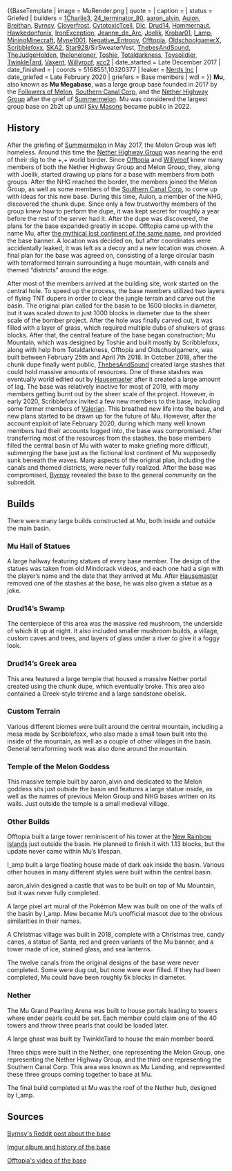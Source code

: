 {{BaseTemplate
| image = MuRender.png
| quote =
| caption =
| status = Griefed
| builders = [1Charlie3](https://2b2t.miraheze.org/wiki/1Charlie3), [24_terminator_80](https://2b2t.miraheze.org/wiki/24_terminator_80), [aaron_alvin](https://2b2t.miraheze.org/wiki/aaron_alvin), [Auion](https://2b2t.miraheze.org/wiki/Auion), [Breithan](https://2b2t.miraheze.org/wiki/Breithan), [Byrnsy](https://2b2t.miraheze.org/wiki/Byrnsy), [Cloverfrost](https://2b2t.miraheze.org/wiki/Cloverfrost), [CytotoxicTcell](https://2b2t.miraheze.org/wiki/CytotoxicTcell), [Dic](https://2b2t.miraheze.org/wiki/Dic), [Drud14](https://2b2t.miraheze.org/wiki/Drud14), [Hammernaut](https://2b2t.miraheze.org/wiki/Hammernaut), [Hawkedonfonix](https://2b2t.miraheze.org/wiki/Hawkedonfonix), [IronException](https://2b2t.miraheze.org/wiki/IronException), [Jeanne_de_Arc](https://2b2t.miraheze.org/wiki/Jeanne_de_Arc), [Joelik](https://2b2t.miraheze.org/wiki/Joelik), [Krobar01](https://2b2t.miraheze.org/wiki/Krobar01), [l_amp](https://2b2t.miraheze.org/wiki/l_amp), [MiningMinecraft](https://2b2t.miraheze.org/wiki/MiningMinecraft), [Myne1001](https://2b2t.miraheze.org/wiki/Myne1001), [Negative_Entropy](https://2b2t.miraheze.org/wiki/Negative_Entropy), [Offtopia](https://2b2t.miraheze.org/wiki/Offtopia), [OldschoolgamerX](https://2b2t.miraheze.org/wiki/OldschoolgamerX), [Scribblefoxx](https://2b2t.miraheze.org/wiki/Scribblefoxx), [SKA2](https://2b2t.miraheze.org/wiki/SKA2), [Star928](https://2b2t.miraheze.org/wiki/Star928)/SirSweaterVest, [ThebesAndSound](https://2b2t.miraheze.org/wiki/ThebesAndSound), [TheJudgeHolden](https://2b2t.miraheze.org/wiki/TheJudgeHolden), [theloneloner](https://2b2t.miraheze.org/wiki/theloneloner), [Toshie](https://2b2t.miraheze.org/wiki/Toshie), [Totaldarkness](https://2b2t.miraheze.org/wiki/Totaldarkness), [Toysoildier](https://2b2t.miraheze.org/wiki/Toysoildier), [TwinkleTard](https://2b2t.miraheze.org/wiki/TwinkleTard), [Vaxent](https://2b2t.miraheze.org/wiki/Vaxent), [Willyroof](https://2b2t.miraheze.org/wiki/Willyroof), [xcc2](https://2b2t.miraheze.org/wiki/xcc2)
| date_started = Late December 2017
| date_finished =
| coords = 5168551,10320377
| leaker = [Nerds Inc](https://2b2t.miraheze.org/wiki/Nerds_Inc)
| date_griefed = Late February 2020
| griefers = Base members
| wdl =
}}
**Mu**, also known as **Mu Megabase**, was a large group base founded in 2017 by the [Followers of Melon](https://2b2t.miraheze.org/wiki/Followers_of_Melon), [Southern Canal Corp](https://2b2t.miraheze.org/wiki/The_Southern_Canal), and the [Nether Highway Group](https://2b2t.miraheze.org/wiki/Nether_Highway_Group) after the grief of [Summermelon](https://2b2t.miraheze.org/wiki/Summermelon). Mu was considered the largest group base on 2b2t up until [Sky Masons](https://2b2t.miraheze.org/wiki/Sky_Masons) became public in 2022.

## History
After the griefing of [Summermelon](https://2b2t.miraheze.org/wiki/Summermelon) in May 2017, the Melon Group was left homeless. Around this time the [Nether Highway Group](https://2b2t.miraheze.org/wiki/Nether_Highway_Group) was nearing the end of their dig to the +,+ world border. Since [Offtopia](https://2b2t.miraheze.org/wiki/Offtopia) and [Willyroof](https://2b2t.miraheze.org/wiki/Willyroof) knew many members of both the Nether Highway Group and Melon Group, they, along with Joelik, started drawing up plans for a base with members from both groups. After the NHG reached the border, the members joined the Melon Group, as well as some members of the [Southern Canal Corp](https://2b2t.miraheze.org/wiki/The_Southern_Canal), to come up with ideas for this new base. During this time, Auion, a member of the NHG, discovered the chunk dupe. Since only a few trustworthy members of the group knew how to perform the dupe, it was kept secret for roughly a year before the rest of the server had it. After the dupe was discovered, the plans for the base expanded greatly in scope. Offtopia came up with the name Mu, after [the mythical lost continent of the same name](https://en.wikipedia.org/wiki/Mu_(lost_continent)), and provided the base banner. A location was decided on, but after coordinates were accidentally leaked, it was left as a decoy and a new location was chosen. A final plan for the base was agreed on, consisting of a large circular basin with terraformed terrain surrounding a huge mountain, with canals and themed “districts” around the edge.

After most of the members arrived at the building site, work started on the central hole. To speed up the process, the base members utilized two layers of flying TNT dupers in order to clear the jungle terrain and carve out the basin. The original plan called for the basin to be 1600 blocks in diameter, but it was scaled down to just 1000 blocks in diameter due to the sheer scale of the bomber project. After the hole was finally carved out, it was filled with a layer of grass, which required multiple dubs of shulkers of grass blocks. After that, the central feature of the base began construction; Mu Mountain, which was designed by Toshie and built mostly by Scribblefoxx, along with help from Totaldarkness, Offtopia and Oldschoolgamerx, was built between February 25th and April 7th 2018. In October 2018, after the chunk dupe finally went public, [ThebesAndSound](https://2b2t.miraheze.org/wiki/ThebesAndSound) created large stashes that could hold massive amounts of resources. One of these stashes was eventually world edited out by [Hausemaster](https://2b2t.miraheze.org/wiki/Hausemaster) after it created a large amount of lag. The base was relatively inactive for most of 2019, with many members getting burnt out by the sheer scale of the project. However, in early 2020, Scribblefoxx invited a few new members to the base, including some former members of [Valerian](https://2b2t.miraheze.org/wiki/Valerian). This breathed new life into the base, and new plans started to be drawn up for the future of Mu. However, after the account exploit of late February 2020, during which many well known members had their accounts logged into, the base was compromised. After transferring most of the resources from the stashes, the base members filled the central basin of Mu with water to make griefing more difficult, submerging the base just as the fictional lost continent of Mu supposedly sunk beneath the waves. Many aspects of the original plan, including the canals and themed districts, were never fully realized. After the base was compromised, [Byrnsy](https://2b2t.miraheze.org/wiki/Byrnsy) revealed the base to the general community on the subreddit.

## Builds
There were many large builds constructed at Mu, both inside and outside the main basin.

### Mu Hall of Statues
A large hallway featuring statues of every base member. The design of the statues was taken from old Mindcrack videos, and each one had a sign with the player’s name and the date that they arrived at Mu. After [Hausemaster](https://2b2t.miraheze.org/wiki/Hausemaster) removed one of the stashes at the base, he was also given a statue as a joke.

### Drud14’s Swamp
The centerpiece of this area was the massive red mushroom, the underside of which lit up at night. It also included smaller mushroom builds, a village, custom caves and trees, and layers of glass under a river to give it a foggy look.

### Drud14’s Greek area
This area featured a large temple that housed a massive Nether portal created using the chunk dupe, which eventually broke. This area also contained a Greek-style trireme and a large sandstone obelisk.

### Custom Terrain
Various different biomes were built around the central mountain, including a mesa made by Scribblefoxx, who also made a small town built into the inside of the mountain, as well as a couple of other villages in the basin. General terraforming work was also done around the mountain.

### Temple of the Melon Goddess
This massive temple built by aaron_alvin and dedicated to the Melon goddess sits just outside the basin and features a large statue inside, as well as the names of previous Melon Group and NHG bases written on its walls. Just outside the temple is a small medieval village.

### Other Builds
Offtopia built a large tower reminiscent of his tower at the [New Rainbow Islands](https://2b2t.miraheze.org/wiki/New_Rainbow_Islands) just outside the basin. He planned to finish it with 1.13 blocks, but the update never came within Mu’s lifespan.

l_amp built a large floating house made of dark oak inside the basin. Various other houses in many different styles were built within the central basin.

aaron_alvin designed a castle that was to be built on top of Mu Mountain, but it was never fully completed.

A large pixel art mural of the Pokémon Mew was built on one of the walls of the basin by l_amp. Mew became Mu’s unofficial mascot due to the obvious similarities in their names.

A Christmas village was built in 2018, complete with a Christmas tree, candy canes, a statue of Santa, red and green variants of the Mu banner, and a tower made of ice, stained glass, and sea lanterns.

The twelve canals from the original designs of the base were never completed. Some were dug out, but none were ever filled. If they had been completed, Mu could have been roughly 5k blocks in diameter.

### Nether
The Mu Grand Pearling Arena was built to house portals leading to towers where ender pearls could be set. Each member could claim one of the 40 towers and throw three pearls that could be loaded later.

A large ghast was built by TwinkleTard to house the main member board.

Three ships were built in the Nether; one representing the Melon Group, one representing the Nether Highway Group, and the third one representing the Southern Canal Corp. This area was known as Mu Landing, and represented these three groups coming together to base at Mu.

The final build completed at Mu was the roof of the Nether hub, designed by l_amp.

## Sources
[Byrnsy's Reddit post about the base](https://www.reddit.com/r/2b2t/comments/fn1v80/the_story_of_mu_megabase_2b2ts_best_kept_secret/)

[Imgur album and history of the base](https://imgur.com/a/3D4R5ij)

[Offtopia's video of the base](https://www.youtube.com/watch?v=n1TMoouCbhE&t=551s)